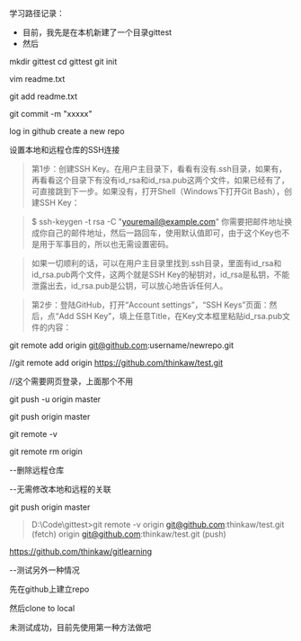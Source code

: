 学习路径记录：
- 目前，我先是在本机新建了一个目录gittest
- 然后

mkdir gittest
cd gittest
git init

vim readme.txt

git add readme.txt

git commit -m "xxxxx"

log in github
create a new repo

设置本地和远程仓库的SSH连接

> 第1步：创建SSH Key。在用户主目录下，看看有没有.ssh目录，如果有，再看看这个目录下有没有id_rsa和id_rsa.pub这两个文件，如果已经有了，可直接跳到下一步。如果没有，打开Shell（Windows下打开Git Bash），创建SSH Key：

> $ ssh-keygen -t rsa -C "youremail@example.com"
> 你需要把邮件地址换成你自己的邮件地址，然后一路回车，使用默认值即可，由于这个Key也不是用于军事目的，所以也无需设置密码。

> 如果一切顺利的话，可以在用户主目录里找到.ssh目录，里面有id_rsa和id_rsa.pub两个文件，这两个就是SSH Key的秘钥对，id_rsa是私钥，不能泄露出去，id_rsa.pub是公钥，可以放心地告诉任何人。

> 第2步：登陆GitHub，打开“Account settings”，“SSH Keys”页面：然后，点“Add SSH Key”，填上任意Title，在Key文本框里粘贴id_rsa.pub文件的内容：



git remote add origin git@github.com:username/newrepo.git

//git remote add origin https://github.com/thinkaw/test.git

//这个需要网页登录，上面那个不用

git push -u origin master

git push origin master

git remote -v

git remote rm origin


--删除远程仓库

--无需修改本地和远程的关联

git push origin master

> D:\Code\gittest>git remote -v
> origin  git@github.com:thinkaw/test.git (fetch)
> origin  git@github.com:thinkaw/test.git (push)

https://github.com/thinkaw/gitlearning

--测试另外一种情况

先在github上建立repo

然后clone to local

未测试成功，目前先使用第一种方法做吧



